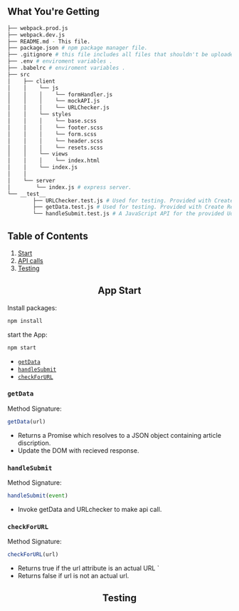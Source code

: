 ## What You're Getting
```bash
├── webpack.prod.js
├── webpack.dev.js
├── README.md - This file.
├── package.json # npm package manager file.
├── .gitignore # this file includes all files that shouldn't be uploaded to git repo .
├── .env # enviroment variables .
├── .babelrc # enviroment variables .
├── src
│    ├── client
│    │    └── js
│    │    │    └── formHandler.js
│    │    │    └── mockAPI.js
│    │    │    └── URLChecker.js
│    │    └── styles
│    │    │    └── base.scss
│    │    │    └── footer.scss
│    │    │    └── form.scss
│    │    │    └── header.scss
│    │    │    └── resets.scss
│    │    └── views
│    │    │    └── index.html
│    │    └── index.js
│    │
│    └── server
│        └── index.js # express server.
└── __test__ 
        ├── URLChecker.test.js # Used for testing. Provided with Create React App. Testing is encouraged, but not required.
        ├── getData.test.js # Used for testing. Provided with Create React App. Testing is encouraged, but not required.
        └── handleSubmit.test.js # A JavaScript API for the provided Udacity backend. Instructions for the methods are below.
```
## Table of Contents

1. [Start](#install)
2. [API calls](#concepts)
3. [Testing](#contributing)

 <h2 align="center">App Start</h2>
 
 Install packages:

```bash
npm install 
```

start the App:

```bash
npm start
```

* [`getData`](#getall)
* [`handleSubmit`](#update)
* [`checkForURL`](#search)

### `getData`

Method Signature:

```js
getData(url)
```

* Returns a Promise which resolves to a JSON object containing article discription.
* Update the DOM with recieved response.

### `handleSubmit`

Method Signature:

```js
handleSubmit(event)
```

* Invoke getData and URLchecker to make api call.

### `checkForURL`

Method Signature:

```js
checkForURL(url)
```

* Returns true if the url attribute is an actual URL `
* Returns false if url is not an actual url.

 <h2 align="center">Testing</h2>
